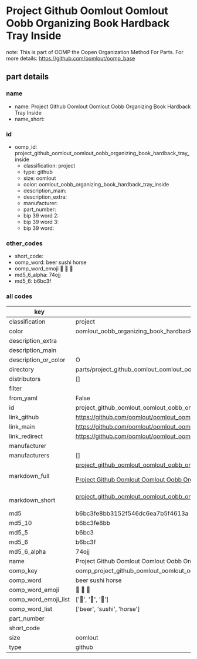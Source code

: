 # Project Github Oomlout Oomlout Oobb Organizing Book Hardback Tray Inside  

note: This is part of OOMP the Oopen Organization Method For Parts. For more details: https://github.com/oomlout/oomp_base

##  part details
  







### name
* name: Project Github Oomlout Oomlout Oobb Organizing Book Hardback Tray Inside
* name_short: 
### id
* oomp_id: project_github_oomlout_oomlout_oobb_organizing_book_hardback_tray_inside
  * classification: project
  * type: github
  * size: oomlout
  * color: oomlout_oobb_organizing_book_hardback_tray_inside
  * description_main: 
  * description_extra: 
  * manufacturer: 
  * part_number: 
  * bip 39 word 2: 
  * bip 39 word 3: 
  * bip 39 word: 

### other_codes
* short_code: 
* oomp_word: beer sushi horse
* oomp_word_emoji :beer: :sushi: :horse:
* md5_6_alpha: 74ojj
* md5_6: b6bc3f









### all codes 
| key | value |  
| --- | --- |  
| classification | project |  
| color | oomlout_oobb_organizing_book_hardback_tray_inside |  
| description_extra |  |  
| description_main |  |  
| description_or_color | O  |  
| directory | parts/project_github_oomlout_oomlout_oobb_organizing_book_hardback_tray_inside |  
| distributors | [] |  
| filter |  |  
| from_yaml | False |  
| id | project_github_oomlout_oomlout_oobb_organizing_book_hardback_tray_inside |  
| link_github | https://github.com/oomlout/oomlout_oomp_version_1_messy/tree/main/parts/project_github_oomlout_oomlout_oobb_organizing_book_hardback_tray_inside |  
| link_main | https://github.com/oomlout/oomlout_oomp_version_1_messy/tree/main/parts/project_github_oomlout_oomlout_oobb_organizing_book_hardback_tray_inside |  
| link_redirect | https://github.com/oomlout/oomlout_oomp_version_1_messy/tree/main/parts/project_github_oomlout_oomlout_oobb_organizing_book_hardback_tray_inside |  
| manufacturer |  |  
| manufacturers | [] |  
| markdown_full | [project_github_oomlout_oomlout_oobb_organizing_book_hardback_tray_inside](none)<br>[](none)<br>[Project Github Oomlout Oomlout Oobb Organizing Book Hardback Tray Inside](none)<br><br> |  
| markdown_short | [project_github_oomlout_oomlout_oobb_organizing_book_hardback_tray_inside](none)<br><br> |  
| md5 | b6bc3fe8bb3152f546dc6ea7b5f4613a |  
| md5_10 | b6bc3fe8bb |  
| md5_5 | b6bc3 |  
| md5_6 | b6bc3f |  
| md5_6_alpha | 74ojj |  
| name | Project Github Oomlout Oomlout Oobb Organizing Book Hardback Tray Inside |  
| oomp_key | oomp_project_github_oomlout_oomlout_oobb_organizing_book_hardback_tray_inside |  
| oomp_word | beer sushi horse |  
| oomp_word_emoji | :beer: :sushi: :horse: |  
| oomp_word_emoji_list | [':beer:', ':sushi:', ':horse:'] |  
| oomp_word_list | ['beer', 'sushi', 'horse'] |  
| part_number |  |  
| short_code |  |  
| size | oomlout |  
| type | github |  
